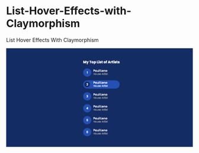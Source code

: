 # List-Hover-Effects-with-Claymorphism
List Hover Effects With Claymorphism

![alt text](https://github.com/Collin0012/List-Hover-Effects-with-Claymorphism/blob/master/demo.png?raw=true)
